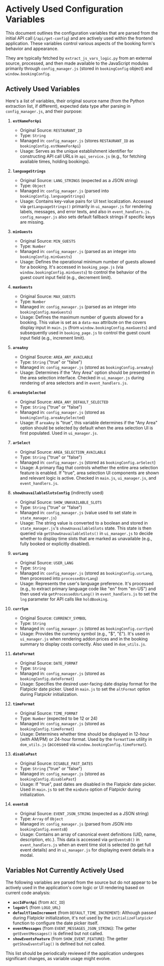# Actively Used Configuration Variables

This document outlines the configuration variables that are parsed from the initial API call (`/api/get-config`) and are actively used within the frontend application. These variables control various aspects of the booking form's behavior and appearance.

They are typically fetched by `extract_js_vars_logic.py` from an external source, processed, and then made available to the JavaScript modules primarily through `config_manager.js` (stored in `bookingConfig` object) and `window.bookingConfig`.

## Actively Used Variables

Here's a list of variables, their original source name (from the Python extraction list, if different), expected data type after parsing in `config_manager.js`, and their purpose:

1.  **`estNameForApi`**
    *   Original Source: `RESTAURANT_ID`
    *   Type: `String`
    *   Managed in: `config_manager.js` (stores `RESTAURANT_ID` as `bookingConfig.estNameForApi`)
    *   Usage: Serves as the unique establishment identifier for constructing API call URLs in `api_service.js` (e.g., for fetching available times, holding bookings).

2.  **`languageStrings`**
    *   Original Source: `LANG_STRINGS` (expected as a JSON string)
    *   Type: `Object`
    *   Managed in: `config_manager.js` (parsed into `bookingConfig.languageStrings`)
    *   Usage: Contains key-value pairs for UI text localization. Accessed via `getLanguageStrings()` primarily in `ui_manager.js` for rendering labels, messages, and error texts, and also in `event_handlers.js`. `config_manager.js` also sets default fallback strings if specific keys are missing.

3.  **`minGuests`**
    *   Original Source: `MIN_GUESTS`
    *   Type: `Number`
    *   Managed in: `config_manager.js` (parsed as an integer into `bookingConfig.minGuests`)
    *   Usage: Defines the operational minimum number of guests allowed for a booking. It's accessed in `booking_page.js` (via `window.bookingConfig.minGuests`) to control the behavior of the guest count input field (e.g., decrement limit).

4.  **`maxGuests`**
    *   Original Source: `MAX_GUESTS`
    *   Type: `Number`
    *   Managed in: `config_manager.js` (parsed as an integer into `bookingConfig.maxGuests`)
    *   Usage: Defines the maximum number of guests allowed for a booking. This value is set as a `data-max` attribute on the covers display input in `main.js` (from `window.bookingConfig.maxGuests`) and subsequently used in `booking_page.js` to control the guest count input field (e.g., increment limit).

5.  **`areaAny`**
    *   Original Source: `AREA_ANY_AVAILABLE`
    *   Type: `String` ("true" or "false")
    *   Managed in: `config_manager.js` (stored as `bookingConfig.areaAny`)
    *   Usage: Determines if the "Any Area" option should be presented in the area selection interface. Checked in `ui_manager.js` during rendering of area selectors and in `event_handlers.js`.

6.  **`areaAnySelected`**
    *   Original Source: `AREA_ANY_DEFAULT_SELECTED`
    *   Type: `String` ("true" or "false")
    *   Managed in: `config_manager.js` (stored as `bookingConfig.areaAnySelected`)
    *   Usage: If `areaAny` is "true", this variable determines if the "Any Area" option should be selected by default when the area selection UI is first populated. Used in `ui_manager.js`.

7.  **`arSelect`**
    *   Original Source: `AREA_SELECTION_AVAILABLE`
    *   Type: `String` ("true" or "false")
    *   Managed in: `config_manager.js` (stored as `bookingConfig.arSelect`)
    *   Usage: A primary flag that controls whether the entire area selection feature is enabled. If "true", area selection UI components are shown and relevant logic is active. Checked in `main.js`, `ui_manager.js`, and `event_handlers.js`.

8.  **`showUnavailableSlotsConfig`** (indirectly used)
    *   Original Source: `SHOW_UNAVAILABLE_SLOTS`
    *   Type: `String` ("true" or "false")
    *   Managed in: `config_manager.js` (value used to set state in `state_manager.js`)
    *   Usage: The string value is converted to a boolean and stored in `state_manager.js`'s `showUnavailableSlots` state. This state is then queried via `getShowUnavailableSlots()` in `ui_manager.js` to decide whether to display time slots that are marked as unavailable (e.g., fully booked or explicitly disabled).

9.  **`usrLang`**
    *   Original Source: `USER_LANG`
    *   Type: `String`
    *   Managed in: `config_manager.js` (stored as `bookingConfig.usrLang`, then processed into `processedUsrLang`)
    *   Usage: Represents the user's language preference. It's processed (e.g., to extract primary language code like "en" from "en-US") and then used via `getProcessedUsrLang()` in `event_handlers.js` to set the `lng` parameter for API calls like `holdBooking`.

10. **`currSym`**
    *   Original Source: `CURRENCY_SYMBOL`
    *   Type: `String`
    *   Managed in: `config_manager.js` (stored as `bookingConfig.currSym`)
    *   Usage: Provides the currency symbol (e.g., "$", "£"). It's used in `ui_manager.js` when rendering addon prices and in the booking summary to display costs correctly. Also used in `dom_utils.js`.

11. **`dateFormat`**
    *   Original Source: `DATE_FORMAT`
    *   Type: `String`
    *   Managed in: `config_manager.js` (stored as `bookingConfig.dateFormat`)
    *   Usage: Specifies the desired user-facing date display format for the Flatpickr date picker. Used in `main.js` to set the `altFormat` option during Flatpickr initialization.

12. **`timeFormat`**
    *   Original Source: `TIME_FORMAT`
    *   Type: `Number` (expected to be 12 or 24)
    *   Managed in: `config_manager.js` (stored as `bookingConfig.timeFormat`)
    *   Usage: Determines whether time should be displayed in 12-hour (with AM/PM) or 24-hour format. Used by the `formatTime` utility in `dom_utils.js` (accessed via `window.bookingConfig.timeFormat`).

13. **`disablePast`**
    *   Original Source: `DISABLE_PAST_DATES`
    *   Type: `String` ("true" or "false")
    *   Managed in: `config_manager.js` (stored as `bookingConfig.disablePast`)
    *   Usage: If "true", past dates are disabled in the Flatpickr date picker. Used in `main.js` to set the `minDate` option of Flatpickr during initialization.

14. **`eventsB`**
    *   Original Source: `EVENT_JSON_STRING` (expected as a JSON string)
    *   Type: `Array` of `Object`
    *   Managed in: `config_manager.js` (parsed from JSON into `bookingConfig.eventsB`)
    *   Usage: Contains an array of canonical event definitions (UID, name, description, etc.). This data is accessed via `getEventsB()` in `event_handlers.js` when an event time slot is selected (to get full event details) and in `ui_manager.js` for displaying event details in a modal.

## Variables Not Currently Actively Used

The following variables are parsed from the source but do not appear to be actively used in the application's core logic or UI rendering based on current code analysis:

*   **`accIdForApi`** (from `ACC_ID`)
*   **`logoUrl`** (from `LOGO_URL`)
*   **`defaultTimeIncrement`** (from `DEFAULT_TIME_INCREMENT`): Although passed during Flatpickr initialization, it's not used by the `initializeFlatpickr` function to configure the date picker itself.
*   **`eventMessages`** (from `EVENT_MESSAGES_JSON_STRING`): The getter `getEventMessages()` is defined but not called.
*   **`showEventsFeature`** (from `SHOW_EVENT_FEATURE`): The getter `getShowEventsFlag()` is defined but not called.

This list should be periodically reviewed if the application undergoes significant changes, as variable usage might evolve.
